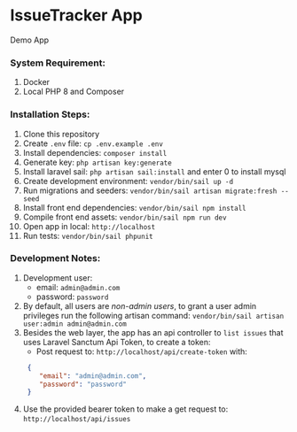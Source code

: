 # IssueTracker App
Demo App

### System Requirement:
1. Docker
2. Local PHP 8 and Composer

### Installation Steps:
1. Clone this repository
2. Create `.env` file: `cp .env.example .env`
3. Install dependencies: `composer install`
4. Generate key: `php artisan key:generate` 
5. Install laravel sail: `php artisan sail:install` and enter 0 to install mysql
6. Create development environment: `vendor/bin/sail up -d`
7. Run migrations and seeders: `vendor/bin/sail artisan migrate:fresh --seed`
8. Install front end dependencies: `vendor/bin/sail npm install`
9. Compile front end assets: `vendor/bin/sail npm run dev`
10. Open app in local: `http://localhost`
11. Run tests: `vendor/bin/sail phpunit`

### Development Notes:
1. Development user: 
   * email: `admin@admin.com`
   * password: `password`
2. By default, all users are *non-admin users*, to grant a user admin privileges run the following artisan command: `vendor/bin/sail artisan user:admin admin@admin.com`
3. Besides the web layer, the app has an api controller to `list issues` that uses Laravel Sanctum Api Token, to create a token:
   * Post request to: `http://localhost/api/create-token` with: 
   ```json
    {
       "email": "admin@admin.com",
       "password": "password"
    }
    ```
4. Use the provided bearer token to make a get request to: `http://localhost/api/issues`
